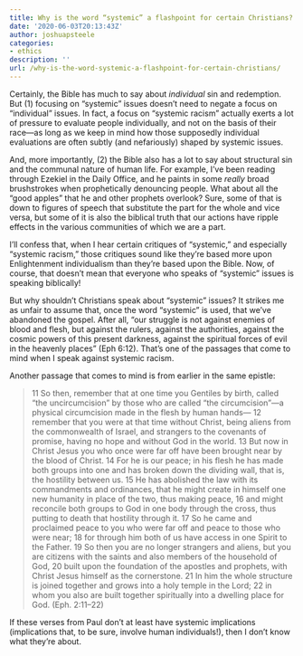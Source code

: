 ```yaml
---
title: Why is the word “systemic” a flashpoint for certain Christians?
date: '2020-06-03T20:13:43Z'
author: joshuapsteele
categories:
- ethics
description: ''
url: /why-is-the-word-systemic-a-flashpoint-for-certain-christians/
---
```

Certainly, the Bible has much to say about *individual* sin and redemption. But (1) focusing on “systemic” issues doesn’t need to negate a focus on “individual” issues. In fact, a focus on “systemic racism” actually exerts a lot of pressure to evaluate people individually, and not on the basis of their race—as long as we keep in mind how those supposedly individual evaluations are often subtly (and nefariously) shaped by systemic issues.

And, more importantly, (2) the Bible also has a lot to say about structural sin and the communal nature of human life. For example, I’ve been reading through Ezekiel in the Daily Office, and he paints in some *really* broad brushstrokes when prophetically denouncing people. What about all the “good apples” that he and other prophets overlook? Sure, some of that is down to figures of speech that substitute the part for the whole and vice versa, but some of it is also the biblical truth that our actions have ripple effects in the various communities of which we are a part.

I’ll confess that, when I hear certain critiques of “systemic,” and especially “systemic racism,” those critiques sound like they’re based more upon Enlightenment individualism than they’re based upon the Bible. Now, of course, that doesn’t mean that everyone who speaks of “systemic” issues is speaking biblically!

But why shouldn’t Christians speak about “systemic” issues? It strikes me as unfair to assume that, once the word “systemic” is used, that we’ve abandoned the gospel. After all, “our struggle is not against enemies of blood and flesh, but against the rulers, against the authorities, against the cosmic powers of this present darkness, against the spiritual forces of evil in the heavenly places” (Eph 6:12). That’s one of the passages that come to mind when I speak against systemic racism.

Another passage that comes to mind is from earlier in the same epistle:

> 11 So then, remember that at one time you Gentiles by birth, called “the uncircumcision” by those who are called “the circumcision”—a physical circumcision made in the flesh by human hands— 12 remember that you were at that time without Christ, being aliens from the commonwealth of Israel, and strangers to the covenants of promise, having no hope and without God in the world. 13 But now in Christ Jesus you who once were far off have been brought near by the blood of Christ. 14 For he is our peace; in his flesh he has made both groups into one and has broken down the dividing wall, that is, the hostility between us. 15 He has abolished the law with its commandments and ordinances, that he might create in himself one new humanity in place of the two, thus making peace, 16 and might reconcile both groups to God in one body through the cross, thus putting to death that hostility through it. 17 So he came and proclaimed peace to you who were far off and peace to those who were near; 18 for through him both of us have access in one Spirit to the Father. 19 So then you are no longer strangers and aliens, but you are citizens with the saints and also members of the household of God, 20 built upon the foundation of the apostles and prophets, with Christ Jesus himself as the cornerstone. 21 In him the whole structure is joined together and grows into a holy temple in the Lord; 22 in whom you also are built together spiritually into a dwelling place for God. (Eph. 2:11–22)

If these verses from Paul don’t at least have systemic implications (implications that, to be sure, involve human individuals!), then I don’t know what they’re about.